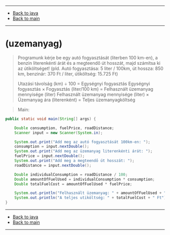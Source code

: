 
---

- [Back to java](../../java.md)
- [Back to main](../../../../README.md)

---

# (uzemanyag)

> Programunk kérje be egy autó fogyasztását (literben 100 km-en),
> a benzin literenkénti árát és a megteendő út hosszát,
> majd számítsa ki az útiköltséget!
> (pld. Autó fogyasztása: 5 liter / 100km, út hossza: 850 km, benzinár: 370 Ft / liter, útiköltség: 15.725 Ft)
>
> Utazási távolság (km) ÷ 100 = Egységnyi fogyasztás
> Egységnyi fogyasztás × Fogyasztás (liter/100 km) = Felhasznált üzemanyag mennyisége (liter)
> Felhasznált üzemanyag mennyisége (liter) × Üzemanyag ára (literenként) = Teljes üzemanyagköltség

> Main:

```java
public static void main(String[] args) {

	Double consumption, fuelPrice, roadDistance;
	Scanner input = new Scanner(System.in);

	System.out.print("Add meg az autó fogyasztását 100km-en: ");
	consumption = input.nextDouble();
	System.out.print("Add meg az üzemanyag literenkénti árát: ");
	fuelPrice = input.nextDouble();
	System.out.print("Add meg a megteendő út hosszát: ");
	roadDistance = input.nextDouble();

	Double individualConsumption = roadDistance / 100;
	Double amountOfFuelUsed = individualConsumption * consumption;
	Double totalFuelCost = amountOfFuelUsed * fuelPrice;

	System.out.println("Felhasznált üzemanyag: " + amountOfFuelUsed + "l");
	System.out.println("A teljes utiköltség: " + totalFuelCost + " Ft");
}
```

---

- [Back to java](../../java.md)
- [Back to main](../../../../README.md)

---
